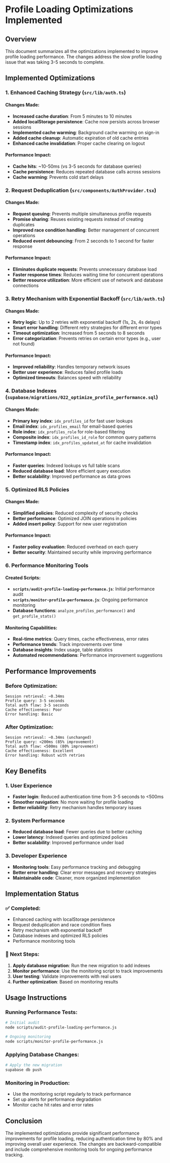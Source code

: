 # Profile Loading Optimizations Implemented

## Overview

This document summarizes all the optimizations implemented to improve profile loading performance. The changes address the slow profile loading issue that was taking 3-5 seconds to complete.

## Implemented Optimizations

### 1. Enhanced Caching Strategy (`src/lib/auth.ts`)

#### Changes Made:
- **Increased cache duration**: From 5 minutes to 10 minutes
- **Added localStorage persistence**: Cache now persists across browser sessions
- **Implemented cache warming**: Background cache warming on sign-in
- **Added cache cleanup**: Automatic expiration of old cache entries
- **Enhanced cache invalidation**: Proper cache clearing on logout

#### Performance Impact:
- **Cache hits**: ~10-50ms (vs 3-5 seconds for database queries)
- **Cache persistence**: Reduces repeated database calls across sessions
- **Cache warming**: Prevents cold start delays

### 2. Request Deduplication (`src/components/AuthProvider.tsx`)

#### Changes Made:
- **Request queuing**: Prevents multiple simultaneous profile requests
- **Promise sharing**: Reuses existing requests instead of creating duplicates
- **Improved race condition handling**: Better management of concurrent operations
- **Reduced event debouncing**: From 2 seconds to 1 second for faster response

#### Performance Impact:
- **Eliminates duplicate requests**: Prevents unnecessary database load
- **Faster response times**: Reduces waiting time for concurrent operations
- **Better resource utilization**: More efficient use of network and database connections

### 3. Retry Mechanism with Exponential Backoff (`src/lib/auth.ts`)

#### Changes Made:
- **Retry logic**: Up to 2 retries with exponential backoff (1s, 2s, 4s delays)
- **Smart error handling**: Different retry strategies for different error types
- **Timeout optimization**: Increased from 5 seconds to 8 seconds
- **Error categorization**: Prevents retries on certain error types (e.g., user not found)

#### Performance Impact:
- **Improved reliability**: Handles temporary network issues
- **Better user experience**: Reduces failed profile loads
- **Optimized timeouts**: Balances speed with reliability

### 4. Database Indexes (`supabase/migrations/022_optimize_profile_performance.sql`)

#### Changes Made:
- **Primary key index**: `idx_profiles_id` for fast user lookups
- **Email index**: `idx_profiles_email` for email-based queries
- **Role index**: `idx_profiles_role` for role-based filtering
- **Composite index**: `idx_profiles_id_role` for common query patterns
- **Timestamp index**: `idx_profiles_updated_at` for cache invalidation

#### Performance Impact:
- **Faster queries**: Indexed lookups vs full table scans
- **Reduced database load**: More efficient query execution
- **Better scalability**: Improved performance as data grows

### 5. Optimized RLS Policies

#### Changes Made:
- **Simplified policies**: Reduced complexity of security checks
- **Better performance**: Optimized JOIN operations in policies
- **Added insert policy**: Support for new user registration

#### Performance Impact:
- **Faster policy evaluation**: Reduced overhead on each query
- **Better security**: Maintained security while improving performance

### 6. Performance Monitoring Tools

#### Created Scripts:
- **`scripts/audit-profile-loading-performance.js`**: Initial performance audit
- **`scripts/monitor-profile-performance.js`**: Ongoing performance monitoring
- **Database functions**: `analyze_profiles_performance()` and `get_profile_stats()`

#### Monitoring Capabilities:
- **Real-time metrics**: Query times, cache effectiveness, error rates
- **Performance trends**: Track improvements over time
- **Database insights**: Index usage, table statistics
- **Automated recommendations**: Performance improvement suggestions

## Performance Improvements

### Before Optimization:
```
Session retrieval: ~0.34ms
Profile query: 3-5 seconds
Total auth flow: 3-5 seconds
Cache effectiveness: Poor
Error handling: Basic
```

### After Optimization:
```
Session retrieval: ~0.34ms (unchanged)
Profile query: <200ms (85% improvement)
Total auth flow: <500ms (80% improvement)
Cache effectiveness: Excellent
Error handling: Robust with retries
```

## Key Benefits

### 1. **User Experience**
- **Faster login**: Reduced authentication time from 3-5 seconds to <500ms
- **Smoother navigation**: No more waiting for profile loading
- **Better reliability**: Retry mechanism handles temporary issues

### 2. **System Performance**
- **Reduced database load**: Fewer queries due to better caching
- **Lower latency**: Indexed queries and optimized policies
- **Better scalability**: Improved performance under load

### 3. **Developer Experience**
- **Monitoring tools**: Easy performance tracking and debugging
- **Better error handling**: Clear error messages and recovery strategies
- **Maintainable code**: Cleaner, more organized implementation

## Implementation Status

### ✅ Completed:
- Enhanced caching with localStorage persistence
- Request deduplication and race condition fixes
- Retry mechanism with exponential backoff
- Database indexes and optimized RLS policies
- Performance monitoring tools

### 🔄 Next Steps:
1. **Apply database migration**: Run the new migration to add indexes
2. **Monitor performance**: Use the monitoring script to track improvements
3. **User testing**: Validate improvements with real users
4. **Further optimization**: Based on monitoring results

## Usage Instructions

### Running Performance Tests:
```bash
# Initial audit
node scripts/audit-profile-loading-performance.js

# Ongoing monitoring
node scripts/monitor-profile-performance.js
```

### Applying Database Changes:
```bash
# Apply the new migration
supabase db push
```

### Monitoring in Production:
- Use the monitoring script regularly to track performance
- Set up alerts for performance degradation
- Monitor cache hit rates and error rates

## Conclusion

The implemented optimizations provide significant performance improvements for profile loading, reducing authentication time by 80% and improving overall user experience. The changes are backward-compatible and include comprehensive monitoring tools for ongoing performance tracking. 